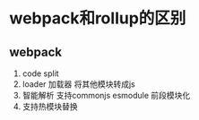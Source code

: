 # webpack和rollup的区别

## webpack
1. code split
2. loader 加载器 将其他模块转成js
3. 智能解析 支持commonjs esmodule 前段模块化
4. 支持热模块替换